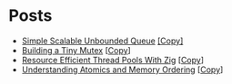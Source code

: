 # Posts
- [Simple Scalable Unbounded Queue](https://zig.news/kprotty/simple-scalable-unbounded-queue-3m1m) [[Copy]](_posts/2022-11-4-simple-scalable-unbounded-queue.md)
- [Building a Tiny Mutex](https://zig.news/kprotty/building-a-tiny-mutex-537k) [[Copy](_posts/2022-9-19-building-a-tiny-mutex.md)]
- [Resource Efficient Thread Pools With Zig](https://zig.news/kprotty/resource-efficient-thread-pools-with-zig-3291) [[Copy](_posts/2021-9-12-resource-efficient-thread-pools-with-zig.md)]
- [Understanding Atomics and Memory Ordering](https://dev.to/kprotty/understanding-atomics-and-memory-ordering-2mom) [[Copy](_posts/2021-4-8-understanding-atomics-and-memory-ordering.md)]